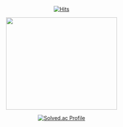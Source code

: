 <div align="center">

[![Hits](https://hits.seeyoufarm.com/api/count/incr/badge.svg?url=https%3A%2F%2Fgithub.com%2FJivv0n&count_bg=%23000000&title_bg=%23000000&icon=hyundai.svg&icon_color=%23FFFFFF&title=&edge_flat=false)](https://hits.seeyoufarm.com)

</div>
<p align="center">
<img src="https://user-images.githubusercontent.com/84502236/221876932-eac8f0c0-06ba-4314-a359-43058b1b080f.png" width="300", height="250">
</p>

<!--
<p align="center">
<img width="30%" src="https://user-images.githubusercontent.com/84502236/221876973-07ca4bd0-50b6-467f-a59c-b1baf625bb02.png"/>
</p>
-->

<!--
**Jivv0n/Jivv0n** is a ✨ _special_ ✨ repository because its `README.md` (this file) appears on your GitHub profile.

Here are some ideas to get you started:

- 🔭 I’m currently working on ...
- 🌱 I’m currently learning ...
- 👯 I’m looking to collaborate on ...
- 🤔 I’m looking for help with ...
- 💬 Ask me about ...
- 📫 How to reach me: ...
- 😄 Pronouns: ...
- ⚡ Fun fact: ...

[![Anurag's GitHub stats](https://github-readme-stats.vercel.app/api?username=Jivv0n)](https://github.com/anuraghazra/github-readme-stats)
-->

<div align="center">

 [![Solved.ac Profile](http://mazassumnida.wtf/api/v2/generate_badge?boj=fivebackup)](https://solved.ac/fivebackup/)
 
</div>
